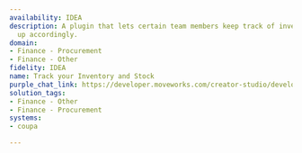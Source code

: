 ```yaml
---
availability: IDEA
description: A plugin that lets certain team members keep track of inventory and stock
  up accordingly.
domain:
- Finance - Procurement
- Finance - Other
fidelity: IDEA
name: Track your Inventory and Stock
purple_chat_link: https://developer.moveworks.com/creator-studio/developer-tools/purple-chat/?conversation=%7B%22startTimestamp%22%3A%2211%3A43+AM%22%2C%22messages%22%3A%5B%7B%22role%22%3A%22user%22%2C%22parts%22%3A%5B%7B%22richText%22%3A%22Do+we+need+to+order+more+black+toner%3F%22%7D%5D%7D%2C%7B%22role%22%3A%22assistant%22%2C%22parts%22%3A%5B%7B%22reasoningSteps%22%3A%5B%7B%22status%22%3A%22success%22%2C%22richText%22%3A%22Checks+current+stock+of+black+toner+in+Coupa%22%7D%5D%7D%2C%7B%22richText%22%3A%22%3Cp%3EThere+are+%3Cb%3E5%3C%2Fb%3E+black+toner+cartridges+left+in+stock.%3Cbr%3E%3C%2Fp%3E%22%7D%2C%7B%22richText%22%3A%22%3Cb%3E%3Cp%3EOrder+more+black+toner+cartridges%3F%3C%2Fp%3E%3C%2Fb%3E%3Cbr%3E%3Cp%3E%3Cb%3ECurrent+Stock%3A+%3C%2Fb%3E5+units%3Cbr%3E%3C%2Fp%3E%22%7D%2C%7B%22buttons%22%3A%5B%7B%22style%22%3A%22filled%22%2C%22buttonText%22%3A%22Yes%22%7D%2C%7B%22style%22%3A%22outlined%22%2C%22buttonText%22%3A%22No%22%7D%5D%7D%5D%7D%2C%7B%22role%22%3A%22assistant%22%2C%22parts%22%3A%5B%7B%22richText%22%3A%22%3Cp%3EHow+many+units%3F%3Cbr%3E%3C%2Fp%3E%22%7D%5D%7D%2C%7B%22role%22%3A%22user%22%2C%22parts%22%3A%5B%7B%22richText%22%3A%2210%22%7D%5D%7D%2C%7B%22role%22%3A%22assistant%22%2C%22parts%22%3A%5B%7B%22richText%22%3A%22%3Cp%3EConfirm+to+order+%3Cb%3E10%3C%2Fb%3E+black+toner+cartridges.%3Cbr%3E%3C%2Fp%3E%22%7D%2C%7B%22richText%22%3A%22%3Cb%3E%3Cp%3EOrder+Details%3C%2Fp%3E%3C%2Fb%3E%3Cbr%3E%3Cp%3E%3Cb%3EQuantity%3A+%3C%2Fb%3E10+units%3Cbr%3E%3C%2Fp%3E%22%7D%2C%7B%22buttons%22%3A%5B%7B%22style%22%3A%22filled%22%2C%22buttonText%22%3A%22Confirm+Order%22%7D%2C%7B%22style%22%3A%22outlined%22%2C%22buttonText%22%3A%22Edit%22%7D%2C%7B%22style%22%3A%22outlined%22%2C%22buttonText%22%3A%22Cancel%22%7D%5D%7D%5D%7D%5D%7D
solution_tags:
- Finance - Other
- Finance - Procurement
systems:
- coupa

---
```

